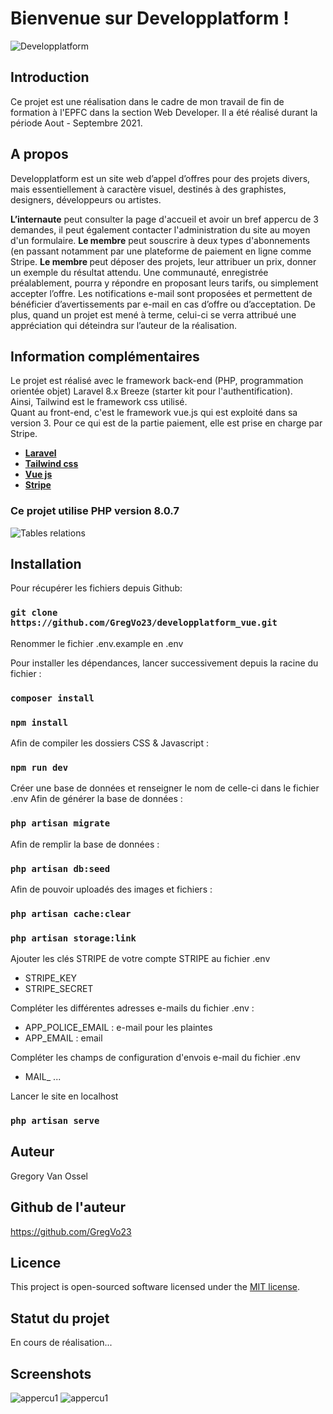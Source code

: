 # Bienvenue sur Developplatform !

![Developplatform](https://www.vanossel.be/images/logos.jpg)

## Introduction

Ce projet est une réalisation dans le cadre de mon travail de fin de formation à l'EPFC dans la section Web Developer.
Il a été réalisé durant la période Aout - Septembre 2021.

## A propos

Developplatform est un site web d’appel d’offres pour des projets divers, mais essentiellement à caractère visuel, destinés à des graphistes, designers, développeurs ou artistes.

<b>L’internaute</b> peut consulter la page d'accueil et avoir un bref appercu de 3 demandes, il peut également contacter l'administration du site au moyen d'un formulaire. 
<b>Le membre</b> peut souscrire à deux types d'abonnements (en passant notamment par une plateforme de paiement en ligne comme Stripe.
<b>Le membre </b> peut déposer des projets, leur attribuer un prix, donner un exemple du résultat attendu. Une communauté, enregistrée préalablement, pourra y répondre en proposant leurs tarifs, ou simplement accepter l’offre. Les notifications e-mail sont proposées et permettent de bénéficier d’avertissements par e-mail en cas d’offre ou d’acceptation.
De plus, quand un projet est mené à terme, celui-ci se verra attribué une appréciation qui déteindra sur l’auteur de la réalisation.

## Information complémentaires

Le projet est réalisé avec le framework back-end (PHP, programmation orientée objet) Laravel 8.x Breeze (starter kit pour l'authentification).</br>
Ainsi, Tailwind est le framework css utilisé.</br>
Quant au front-end, c'est le framework vue.js qui est exploité dans sa version 3.
Pour ce qui est de la partie paiement, elle est prise en charge par Stripe.

-   **[Laravel](https://laravel.com/)**
-   **[Tailwind css](https://tailwindcss.com/)**
-   **[Vue js](/https://vuejs.org//)**
-   **[Stripe](/https://stripe.com/fr-be/)**

### Ce projet utilise PHP version 8.0.7

![Tables relations](https://www.vanossel.be/images/db.jpg)

## Installation

Pour récupérer les fichiers depuis Github:

### `git clone https://github.com/GregVo23/developplatform_vue.git`
Renommer le fichier .env.example en .env

Pour installer les dépendances, lancer successivement depuis la racine du fichier :

### `composer install`

### `npm install`

Afin de compiler les dossiers CSS & Javascript :

### `npm run dev`

Créer une base de données et renseigner le nom de celle-ci dans le fichier .env
Afin de générer la base de données :

### `php artisan migrate`

Afin de remplir la base de données :

### `php artisan db:seed`

Afin de pouvoir uploadés des images et fichiers :

### `php artisan cache:clear`

### `php artisan storage:link`

Ajouter les clés STRIPE de votre compte STRIPE au fichier .env

+ STRIPE_KEY
+ STRIPE_SECRET

Compléter les différentes adresses e-mails du fichier .env :

+ APP_POLICE_EMAIL : e-mail pour les plaintes
+ APP_EMAIL : email

Compléter les champs de configuration d'envois e-mail du fichier .env

+ MAIL_ ...

Lancer le site en localhost

### `php artisan serve`

## Auteur
Gregory Van Ossel

## Github de l'auteur
https://github.com/GregVo23

## Licence

This project is open-sourced software licensed under the [MIT license](https://opensource.org/licenses/MIT).

## Statut du projet

En cours de réalisation...

## Screenshots 
![appercu1](https://www.vanossel.be/images/sc1.jpg)
![appercu1](https://www.vanossel.be/images/sc2.jpg)